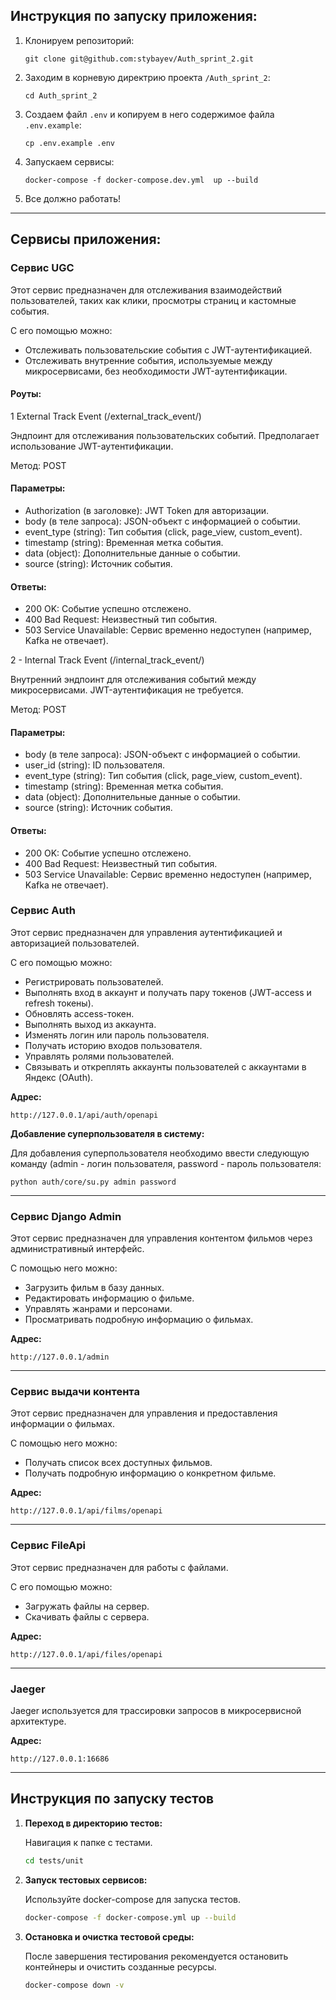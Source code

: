## Инструкция по запуску приложения:

1) Клонируем репозиторий:
   ```
   git clone git@github.com:stybayev/Auth_sprint_2.git
   ```
2) Заходим в корневую директрию проекта `/Auth_sprint_2`:
   ```
   cd Auth_sprint_2
   ```
3) Создаем файл `.env` и копируем в него содержимое файла `.env.example`:
   ```
   cp .env.example .env
   ```
4) Запускаем сервисы:
   ```
   docker-compose -f docker-compose.dev.yml  up --build 
   ```
5) Все должно работать!

***

## Сервисы приложения:

### Сервис UGC

Этот сервис предназначен для отслеживания взаимодействий пользователей, таких как клики, просмотры страниц и кастомные
события.

С его помощью можно:

- Отслеживать пользовательские события с JWT-аутентификацией.
- Отслеживать внутренние события, используемые между микросервисами, без необходимости JWT-аутентификации.

#### Роуты:

1 External Track Event (/external_track_event/)

Эндпоинт для отслеживания пользовательских событий. Предполагает использование JWT-аутентификации.

Метод: POST

#### Параметры:

- Authorization (в заголовке): JWT Token для авторизации.
- body (в теле запроса): JSON-объект с информацией о событии.
- event_type (string): Тип события (click, page_view, custom_event).
- timestamp (string): Временная метка события.
- data (object): Дополнительные данные о событии.
- source (string): Источник события.

#### Ответы:

- 200 OK: Событие успешно отслежено.
- 400 Bad Request: Неизвестный тип события.
- 503 Service Unavailable: Сервис временно недоступен (например, Kafka не отвечает).

2 - Internal Track Event (/internal_track_event/)

Внутренний эндпоинт для отслеживания событий между микросервисами. JWT-аутентификация не требуется.

Метод: POST

#### Параметры:

- body (в теле запроса): JSON-объект с информацией о событии.
- user_id (string): ID пользователя.
- event_type (string): Тип события (click, page_view, custom_event).
- timestamp (string): Временная метка события.
- data (object): Дополнительные данные о событии.
- source (string): Источник события.

#### Ответы:

- 200 OK: Событие успешно отслежено.
- 400 Bad Request: Неизвестный тип события.
- 503 Service Unavailable: Сервис временно недоступен (например, Kafka не отвечает).

### Сервис Auth

Этот сервис предназначен для управления аутентификацией и авторизацией пользователей.

С его помощью можно:

- Регистрировать пользователей.
- Выполнять вход в аккаунт и получать пару токенов (JWT-access и refresh токены).
- Обновлять access-токен.
- Выполнять выход из аккаунта.
- Изменять логин или пароль пользователя.
- Получать историю входов пользователя.
- Управлять ролями пользователей.
- Связывать и откреплять аккаунты пользователей с аккаунтами в Яндекс (OAuth).

**Адрес:**

```
http://127.0.0.1/api/auth/openapi
```

**Добавление суперпользователя в систему:**

Для добавления суперпользователя необходимо ввести следующую команду (admin - логин пользователя, password - пароль
пользователя:

```
python auth/core/su.py admin password
```

***

### Сервис Django Admin

Этот сервис предназначен для управления контентом фильмов через административный интерфейс.

С помощью него можно:

- Загрузить фильм в базу данных.
- Редактировать информацию о фильме.
- Управлять жанрами и персонами.
- Просматривать подробную информацию о фильмах.

**Адрес:**

```
http://127.0.0.1/admin
```

***

### Cервис выдачи контента

Этот сервис предназначен для управления и предоставления информации о фильмах.

С помощью него можно:

- Получать список всех доступных фильмов.
- Получать подробную информацию о конкретном фильме.

**Адрес:**

```
http://127.0.0.1/api/films/openapi
```

***

### Cервис FileApi

Этот сервис предназначен для работы с файлами.

С его помощью можно:

- Загружать файлы на сервер.
- Скачивать файлы с сервера.

**Адрес:**

```
http://127.0.0.1/api/files/openapi
```

***

### Jaeger

Jaeger используется для трассировки запросов в микросервисной архитектуре.

**Адрес:**

```
http://127.0.0.1:16686
```

***

## Инструкция по запуску тестов

1. **Переход в директорию тестов:**

   Навигация к папке с тестами.
   ```bash
   cd tests/unit

2. **Запуск тестовых сервисов:**

   Используйте docker-compose для запуска тестов.
   ```bash
   docker-compose -f docker-compose.yml up --build

3. **Остановка и очистка тестовой среды:**

   После завершения тестирования рекомендуется остановить контейнеры и очистить созданные ресурсы.

   ```bash
   docker-compose down -v
